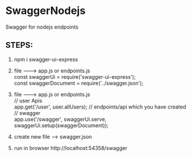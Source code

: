 # SwaggerNodejs
Swagger for nodejs endpoints

STEPS:
----------------------------------
1. npm i swagger-ui-express <br>
2. file ---> app.js or endpoints.js <br>
	const swaggerUi = require('swagger-ui-express'); <br>
	const swaggerDocument = require('../swagger.json'); <br>
3. file ---> app.js or endpoints.js  <br>
  // user Apis  <br>
  app.get('/user', user.allUsers);   // endpoints/api which you have created <br>
	// swagger <br>
  app.use('/swagger', swaggerUi.serve, swaggerUi.setup(swaggerDocument)); <br>

4. create new file --> swagger.json <br>

5. run in browser  http://localhost:54358/swagger

